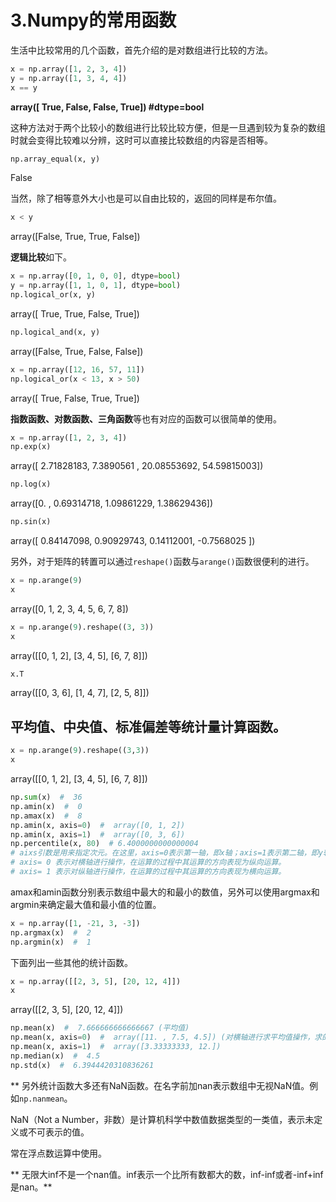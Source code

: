 



# 3.Numpy的常用函数


  
生活中比较常用的几个函数，首先介绍的是对数组进行比较的方法。

```python
x = np.array([1, 2, 3, 4])
y = np.array([1, 3, 4, 4])
x == y
```
**array([ True, False, False,  True]) #dtype=bool**
       
这种方法对于两个比较小的数组进行比较比较方便，但是一旦遇到较为复杂的数组时就会变得比较难以分辨，这时可以直接比较数组的内容是否相等。
```python
np.array_equal(x, y)
```
False
    
当然，除了相等意外大小也是可以自由比较的，返回的同样是布尔值。

```python
x < y
```
array([False,  True,  True, False])
    
**逻辑比较**如下。

```python
x = np.array([0, 1, 0, 0], dtype=bool)
y = np.array([1, 1, 0, 1], dtype=bool)
np.logical_or(x, y)
```
array([ True,  True, False,  True])
```python
np.logical_and(x, y)
```
array([False,  True, False, False])
       
```python
x = np.array([12, 16, 57, 11])
np.logical_or(x < 13, x > 50)
```
array([ True, False,  True,  True])
       
**指数函数、对数函数、三角函数**等也有对应的函数可以很简单的使用。

```python
x = np.array([1, 2, 3, 4])
np.exp(x)
```
array([ 2.71828183,  7.3890561 , 20.08553692, 54.59815003])
```python
np.log(x)
```
array([0.        , 0.69314718, 1.09861229, 1.38629436])
```python
np.sin(x)
```
array([ 0.84147098,  0.90929743,  0.14112001, -0.7568025 ])
       
另外，对于矩阵的转置可以通过```reshape()```函数与```arange()```函数很便利的进行。

```python
x = np.arange(9)
x
```
array([0, 1, 2, 3, 4, 5, 6, 7, 8])
       
```python
x = np.arange(9).reshape((3, 3))
x
```
array([[0, 1, 2],
[3, 4, 5],
[6, 7, 8]])
       
```python
x.T
```
array([[0, 3, 6],
[1, 4, 7],
[2, 5, 8]])
       
## 平均值、中央值、标准偏差等统计量计算函数。
```python
x = np.arange(9).reshape((3,3))
x
```
array([[0, 1, 2],
[3, 4, 5],
[6, 7, 8]])
       
```python
np.sum(x)  #  36
np.amin(x)  #  0
np.amax(x)  #  8
np.amin(x, axis=0)  #  array([0, 1, 2])
np.amin(x, axis=1)  #  array([0, 3, 6])
np.percentile(x, 80)  # 6.4000000000000004
# aixs引数是用来指定次元。在这里，axis=0表示第一轴，即x轴；axis=1表示第二轴，即y轴。
# axis= 0 表示对横轴进行操作，在运算的过程中其运算的方向表现为纵向运算。
# axis= 1 表示对纵轴进行操作，在运算的过程中其运算的方向表现为横向运算。
```

amax和amin函数分别表示数组中最大的和最小的数值，另外可以使用argmax和argmin来确定最大值和最小值的位置。

```python
x = np.array([1, -21, 3, -3])
np.argmax(x)  #  2
np.argmin(x)  #  1
```
       
下面列出一些其他的统计函数。

```python
x = np.array([[2, 3, 5], [20, 12, 4]])
x
```
array([[2, 3, 5], [20, 12, 4]])
       
```python
np.mean(x)  #  7.666666666666667 (平均值)
np.mean(x, axis=0)  #  array([11. , 7.5, 4.5]) (对横轴进行求平均值操作，求的是纵轴的平均值。)
np.mean(x, axis=1)  #  array([3.33333333, 12.])
np.median(x)  #  4.5
np.std(x)  #  6.3944420310836261
```
       
** 另外统计函数大多还有NaN函数。在名字前加nan表示数组中无视NaN值。例如```np.nanmean```。

NaN（Not a Number，非数）是计算机科学中数值数据类型的一类值，表示未定义或不可表示的值。 

常在浮点数运算中使用。

** 无限大inf不是一个nan值。inf表示一个比所有数都大的数，inf-inf或者-inf+inf是nan。**
       
       
       
       
       
